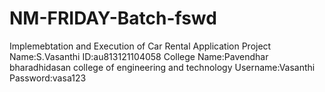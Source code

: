 # NM-FRIDAY-Batch-fswd
Implemebtation and Execution of Car Rental Application Project
Name:S.Vasanthi
ID:au813121104058
College Name:Pavendhar bharadhidasan college of engineering and technology
Username:Vasanthi
Password:vasa123
